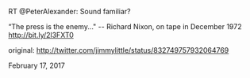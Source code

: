RT @PeterAlexander: Sound familiar?

“The press is the enemy..." -- Richard Nixon, on tape in December 1972 http://bit.ly/2l3FXT0 

original: http://twitter.com/jimmylittle/status/832749757932064769 

February 17, 2017